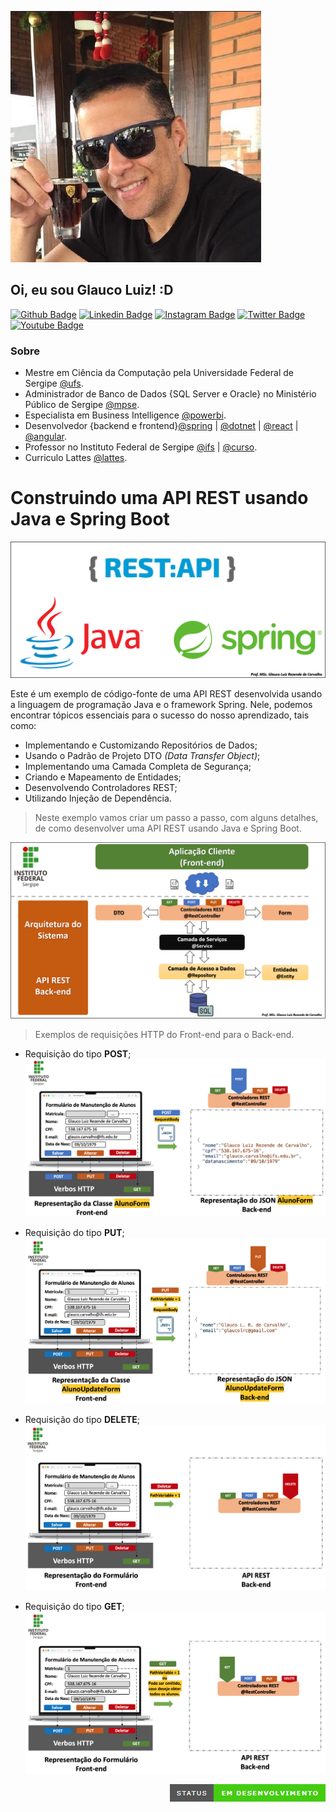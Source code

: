 ![euSouGlauco](src/main/resources/images/glauco.png)
## Oi, eu sou Glauco Luiz! :D
[![Github Badge](https://img.shields.io/badge/-Github-000?style=flat-square&logo=Github&logoColor=white&link=https://github.com/glaucolrc)](https://github.com/glaucolrc)
[![Linkedin Badge](https://img.shields.io/badge/-LinkedIn-blue?style=flat-square&logo=Linkedin&logoColor=white&link=https://www.linkedin.com/in/glaucolrc/)](https://www.linkedin.com/in/glaucolrc/)
[![Instagram Badge](https://img.shields.io/badge/Instagram-E4405F?style=flat-square&logo=instagram&logoColor=white&link=https://www.instagram.com/glauco_de_carvalho/)](https://www.instagram.com/glauco_de_carvalho/)
[![Twitter Badge](https://img.shields.io/badge/-Twitter-1ca0f1?style=flat-square&labelColor=1ca0f1&logo=twitter&logoColor=white&link=https://twitter.com/glaucolrc)](https://twitter.com/glaucolrc)
[![Youtube Badge](https://img.shields.io/badge/-YouTube-ff0000?style=flat-square&labelColor=ff0000&logo=youtube&logoColor=white&link=https://www.youtube.com/@glaucolrc)](https://www.youtube.com/@glaucolrc)


### Sobre
- Mestre em Ciência da Computação pela Universidade Federal de Sergipe [@ufs](https://www.sigaa.ufs.br/sigaa/public/programa/portal.jsf?id=710).
- Administrador de Banco de Dados {SQL Server e Oracle} no Ministério Público de Sergipe [@mpse](https://www.mpse.mp.br/).
- Especialista em Business Intelligence [@powerbi](https://powerbi.microsoft.com/pt-br/).
- Desenvolvedor {backend e frontend}[@spring](https://spring.io/) | [@dotnet](https://dotnet.microsoft.com/pt-br/) | [@react](https://legacy.reactjs.org/) | [@angular](https://angular.io/).
- Professor no Instituto Federal de Sergipe [@ifs](http://www.ifs.edu.br/) | [@curso](http://www.ifs.edu.br/cursos-nova-pagina/259-cursos/superiores/7916-tecnologia-em-analise-e-desenvolvimento-de-sistemas).
- Curriculo Lattes [@lattes](http://lattes.cnpq.br/4026888519877759).


<h1 align="left"> Construindo uma API REST usando Java e Spring Boot </h1>


![tecnologiasUsadas](src/main/resources/images/java-spring-rest.png)

Este é um exemplo de código-fonte de uma API REST desenvolvida usando a linguagem de programação Java e o framework Spring. Nele, podemos encontrar tópicos essenciais para o sucesso do nosso aprendizado, tais como:
- Implementando e Customizando Repositórios de Dados;
- Usando o Padrão de Projeto DTO <i>(Data Transfer Object)</i>;
- Implementando uma Camada Completa de Segurança;
- Criando e Mapeamento de Entidades;
- Desenvolvendo Controladores REST;
- Utilizando Injeção de Dependência.


>Neste exemplo vamos criar um passo a passo, com alguns detalhes, de como desenvolver uma API REST usando Java e Spring Boot.

![arquiteturaSistemica](src/main/resources/images/aquitetura-backend.png)

>Exemplos de requisições HTTP do Front-end para o Back-end.
- Requisição do tipo <b>POST</b>;
![tecnologiasUsadas](src/main/resources/images/requisicao_post.png)

- Requisição do tipo <b>PUT</b>;
![tecnologiasUsadas](src/main/resources/images/requisicao_put.png)

- Requisição do tipo <b>DELETE</b>;
![tecnologiasUsadas](src/main/resources/images/requisicao_delete.png)

- Requisição do tipo <b>GET</b>;
![tecnologiasUsadas](src/main/resources/images/requisicao_get.png)

<img src="src/main/resources/images/em-desenvolvimento.png" align="right">
